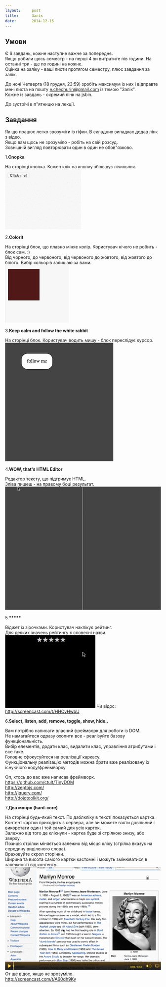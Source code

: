 ```yaml
---
layout:     post
title:      Залік
date:       2014-12-16
---
```


## Умови

Є 6 завдань, кожне наступне важче за попереднє.  
Якщо робили щось семестр - на перші 4 ви витратите пів години. На останні три - ще по годині на кожне.  
Оцінка на заліку - ваші листи протягом семестру, плюс завдання за залік.

До ночі Четверга (18 грудня, 23:59) зробіть максимум із них і відправте мені листа на пошту e.chechurin@gmail.com із темою "Залік".  
Кожне із завдань - окремий лінк на jsbin.  

До зустрічі в п"ятницю на лекції.  

## Завдання

Як що працює легко зрозуміти із гіфки. В складних випадках додав лінк з відео.  
Якщо вам щось не зрозуміло - робіть на свій розсуд.  
Зовнішній вигляд повторювати один в один не обов"язково.  

1.**Cnopka**

На сторінці кнопка. Кожен клік на кнопку збільшує лічильник.  
![Click-clock](/images/1.gif)

2.**Colorit**

На сторінці блок, що плавно міняє колір. Користувач нічого не робить - блок сам. :)   
Від чорного, до червоного, від червоного до жовтого, від жовтого до білого. Вибір кольорів залишаю за вами.  
![Clock-color](/images/2.gif)

3.**Keep calm and follow the white rabbit**

На сторінці блок. Користувач водить мишу - блок переслідує курсор.  
![Color-rabbit](/images/3.gif)

4.**WOW, that's HTML Editor**

Редактор тексту, що підтримує HTML.  
Зліва пишеш - на правому боці результат.  
![html](/images/4.gif)

5.__*****__

Віджет із зірочками. Користувач наклікує рейтинг.  
Для деяких значень рейтингу є словесні назви.  
![stars](/images/5.gif)
Чи відос: http://screencast.com/t/HHCvHwbU

6.**Select, listen, add, remove, toggle, show, hide..**

Вам потрібно написати власний фреймворк для роботи із DOM.  
Не намагайтеся одразу охопити все - реалізуйте базову функціональність.  
Вибір елементів, додати клас, видалити клас, управління атрибутами і все таке.  
Головне сфокусуйтеся на реалізації каркасу.  
Функціональну реалізацію методів можна брати вже реалізовану із існуючого коду/фреймворку.  

Оп, хтось до вас вже написав фреймворк.  
https://github.com/ctult/TinyDOM  
http://zeptojs.com/  
http://jquery.com/  
http://dojotoolkit.org/  

7.**Два монро (hard-core)**

На сторінці будь-який текст. По даблкліку в тексті показується картка. Контент картки приходить з сервера, але ви можете взяти довільний і викорстати один і той самий для усіх карток.  
Залежно від того де клікнули - картка буде зі стрілкою знизу, або зверху.  
Позиція стрілки міняється залежно від місця кліку (стрілка вказує на середину виділеного слова).  
Враховуйте скрол сторінки.  
Ширина та висота самого картки кастомні і можуть змінюватися в залежності від контенту.  
![Rabbit-habbit](/images/7.gif)
От ще відос, якщо не зрозуміло.  
http://screencast.com/t/A60dh9Ky

